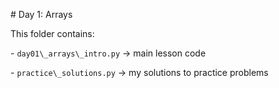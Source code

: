 \# Day 1: Arrays

This folder contains:

\- `day01\_arrays\_intro.py` → main lesson code

\- `practice\_solutions.py` → my solutions to practice problems



